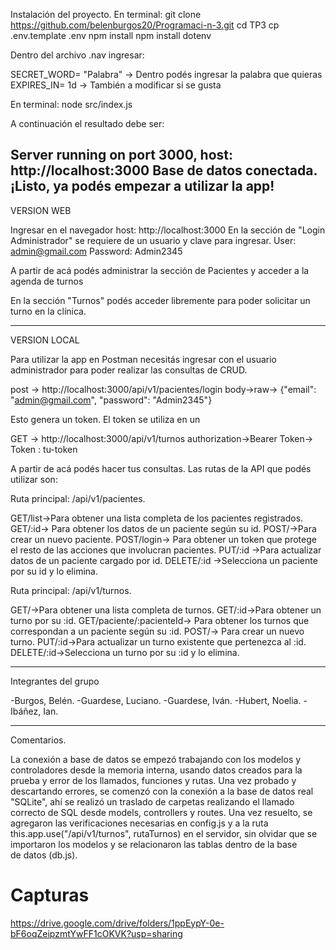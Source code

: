 
Instalación del proyecto.
En terminal:
git clone https://github.com/belenburgos20/Programaci-n-3.git
cd TP3
cp .env.template .env
npm install
npm install dotenv

Dentro del archivo .nav ingresar:

SECRET_WORD= "Palabra" -> Dentro podés ingresar la palabra que quieras
EXPIRES_IN= 1d -> También a modificar si se gusta

En terminal:
node src/index.js

A continuación el resultado debe ser: 

Server running on port 3000, host: http://localhost:3000
Base de datos conectada.
¡Listo, ya podés empezar a utilizar la app!
-----------------------------------------------------------
VERSION WEB

Ingresar en el navegador host: http://localhost:3000
En la sección de "Login Administrador" se requiere de un usuario y clave para ingresar.
User: admin@gmail.com
Password: Admin2345

A partir de acá podés administrar la sección de Pacientes y acceder a la agenda de turnos

En la sección "Turnos" podés acceder libremente para poder solicitar un turno en la clínica.

-----------------------------------------------------------
VERSION LOCAL 

Para utilizar la app en Postman necesitás ingresar con el usuario administrador para poder realizar las consultas de CRUD.

post -> http://localhost:3000/api/v1/pacientes/login
body->raw-> {"email": "admin@gmail.com", "password": "Admin2345"}

Esto genera un token. El token se utiliza en un 

GET -> http://localhost:3000/api/v1/turnos
authorization->Bearer Token-> Token : tu-token

A partir de acá podés hacer tus consultas. Las rutas de la API que podés utilizar son:

Ruta principal: /api/v1/pacientes.

GET/list->Para obtener una lista completa de los pacientes registrados.
GET/:id-> Para obtener los datos de un paciente según su id.
POST/->Para crear un nuevo paciente.
POST/login-> Para obtener un token que protege el resto de las acciones que involucran pacientes.
PUT/:id ->Para actualizar datos de un paciente cargado por id.
DELETE/:id ->Selecciona un paciente por su id y lo elimina.


Ruta principal: /api/v1/turnos.

GET/->Para obtener una lista completa de turnos.
GET/:id->Para obtener un turno por su :id.
GET/paciente/:pacienteId-> Para obtener los turnos que correspondan a un paciente según su :id.
POST/-> Para crear un nuevo turno.
PUT/:id->Para actualizar un turno existente que pertenezca al :id.
DELETE/:id->Selecciona un turno por su :id y lo elimina.


---------------------------------------------------------
Integrantes del grupo

-Burgos, Belén.
-Guardese, Luciano.
-Guardese, Iván.
-Hubert, Noelia.
-Ibáñez, Ian.

---------------------------------------------------------

Comentarios.

La conexión a base de datos se empezó trabajando con los modelos y controladores desde la memoria interna, usando datos creados para la prueba y error de los llamados, funciones y rutas. Una vez probado y descartando errores, se comenzó con la conexión a la base de datos real "SQLite", ahí se realizó un traslado de carpetas realizando el llamado correcto de SQL desde models, controllers y routes.
Una vez resuelto, se agregaron las verificaciones necesarias en config.js y a la ruta this.app.use("/api/v1/turnos", rutaTurnos) en el servidor, sin olvidar que se importaron los modelos y se relacionaron las tablas dentro de la base de datos (db.js).

# Capturas
https://drive.google.com/drive/folders/1ppEypY-0e-bF6oqZeipzmtYwFF1cOKVK?usp=sharing
